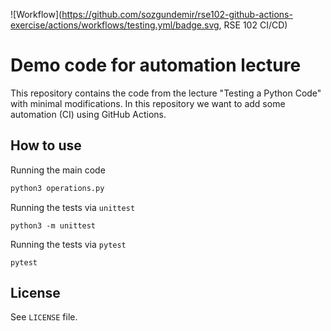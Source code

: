 ![Workflow](https://github.com/sozgundemir/rse102-github-actions-exercise/actions/workflows/testing.yml/badge.svg, RSE 102 CI/CD)



# Demo code for automation lecture 

This repository contains the code from the lecture "Testing a Python Code" with minimal modifications. In this repository we want to add some automation (CI) using GitHub Actions.

## How to use

Running the main code

```bash
python3 operations.py
```

Running the tests via `unittest`

```
python3 -m unittest
```

Running the tests via `pytest`

```
pytest
```

## License

See `LICENSE` file.
